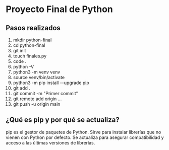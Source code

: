 # Proyecto Final de Python

## Pasos realizados

1. mkdir python-final  
2. cd python-final  
3. git init  
4. touch finales.py  
5. code .  
6. python -V  
7. python3 -m venv venv  
8. source venv/bin/activate  
9. python3 -m pip install --upgrade pip  
10. git add .  
11. git commit -m "Primer commit"  
12. git remote add origin ...  
13. git push -u origin main  

## ¿Qué es pip y por qué se actualiza?

pip es el gestor de paquetes de Python. Sirve para instalar librerías que no vienen con Python por defecto. Se actualiza para asegurar compatibilidad y acceso a las últimas versiones de librerías.
